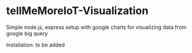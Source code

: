 # tellMeMoreIoT-Visualization
Simple node.js, express setup with google charts for visualizing data from google big query

Installation:
to be added
